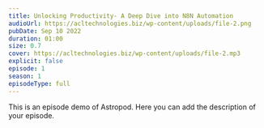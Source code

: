```yaml
---
title: Unlocking Productivity- A Deep Dive into N8N Automation 
audioUrl: https://acltechnologies.biz/wp-content/uploads/file-2.png
pubDate: Sep 10 2022
duration: 01:00
size: 0.7
cover: https://acltechnologies.biz/wp-content/uploads/file-2.mp3
explicit: false
episode: 1
season: 1
episodeType: full
---
```

This is an episode demo of Astropod. Here you can add the description of your episode.
